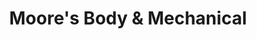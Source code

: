 ---
title: "Moore's Body & Mechanical"
url: /blacksburg/moores-body-and-mechanical/
shop: car repair
---